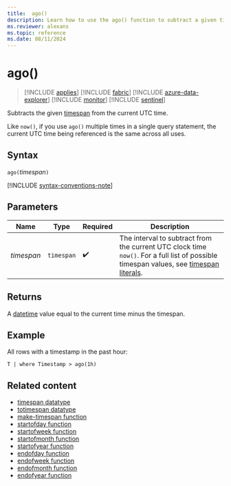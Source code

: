 ```yaml
---
title:  ago()
description: Learn how to use the ago() function to subtract a given timespan from the current UTC clock time.
ms.reviewer: alexans
ms.topic: reference
ms.date: 08/11/2024
---
```

# ago()

> [!INCLUDE [applies](../includes/applies-to-version/applies.md)] [!INCLUDE [fabric](../includes/applies-to-version/fabric.md)] [!INCLUDE [azure-data-explorer](../includes/applies-to-version/azure-data-explorer.md)] [!INCLUDE [monitor](../includes/applies-to-version/monitor.md)] [!INCLUDE [sentinel](../includes/applies-to-version/sentinel.md)]

Subtracts the given [timespan](scalar-data-types/timespan.md) from the current UTC time.

Like `now()`, if you use `ago()` multiple times in a single query statement, the current UTC time
being referenced is the same across all uses.

## Syntax

`ago(`*timespan*`)`

[!INCLUDE [syntax-conventions-note](../includes/syntax-conventions-note.md)]

## Parameters

| Name | Type | Required | Description |
|---|---|---|---|
| *timespan* | `timespan` |  :heavy_check_mark: | The interval to subtract from the current UTC clock time `now()`. For a full list of possible timespan values, see [timespan literals](scalar-data-types/timespan.md#timespan-literals).|

## Returns

A [datetime](scalar-data-types/datetime.md) value equal to the current time minus the timespan.

## Example

All rows with a timestamp in the past hour:

```kusto
T | where Timestamp > ago(1h)
```

## Related content

* [timespan datatype](scalar-data-types/timespan.md)
* [totimespan datatype](./totimespan-function.md)
* [make-timespan function](make-timespan-function.md)
* [startofday function](./startofday-function.md)
* [startofweek function](./startofweek-function.md)
* [startofmonth function](./startofmonth-function.md)
* [startofyear function](./startofyear-function.md)
* [endofday function](./endofday-function.md)
* [endofweek function](./endofweek-function.md)
* [endofmonth function](./endofmonth-function.md)
* [endofyear function](./endofyear-function.md)